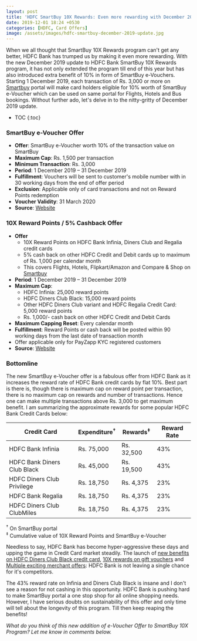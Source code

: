 ```yaml
---
layout: post
title: 'HDFC SmartBuy 10X Rewards: Even more rewarding with December 2019 update'
date: 2019-12-01 18:24 +0530
categories: [HDFC, Card Offers]
image: /assets/images/hdfc-smartbuy-december-2019-update.jpg
---
```


When we all thought that SmartBuy 10X Rewards program can't get any better, HDFC Bank has trumped us by making it even more rewarding. With the new December 2019 update to HDFC Bank SmartBuy 10X Rewards program, it has not only extended the program till end of this year but has also introduced extra benefit of 10% in form of SmartBuy e-Vouchers. Starting 1 December 2019, each transaction of Rs. 3,000 or more on [Smartbuy](https://offers.smartbuy.hdfcbank.com) portal will make card holders eligible for 10% worth of SmartBuy e-Voucher which can be used on same portal for Flights, Hotels and Bus bookings. Without further ado, let's delve in to the nitty-gritty of December 2019 update.

* TOC
{:toc}

### SmartBuy e-Voucher Offer

- **Offer**: SmartBuy e-Voucher worth 10% of the transaction value on SmartBuy
- **Maximum Cap**: Rs. 1,500 per transaction
- **Minimum Transaction**: Rs. 3,000
- **Period**: 1 December 2019 – 31 December 2019
- **Fulfillment**: Vouchers will be sent to customer's mobile number with in 30 working days from the end of offer period
- **Exclusion**: Applicable only of card transactions and not on Reward Points redemption
- **Voucher Validity**: 31 March 2020
- **Source**: [Website](https://offers.smartbuy.hdfcbank.com/offer_details/14165)

### 10X Reward Points / 5% Cashback Offer

- **Offer**
  - 10X Reward Points on HDFC Bank Infinia, Diners Club and Regalia credit cards
  - 5% cash back on other HDFC Credit and Debit cards up to maximum of Rs. 1,000 per calendar month
  - This covers Flights, Hotels, Flipkart/Amazon and Compare & Shop on [Smartbuy](https://offers.smartbuy.hdfcbank.com)
- **Period**: 1 December 2019 – 31 December 2019
- **Maximum Cap**:
  - HDFC Infinia: 25,000 reward points
  - HDFC Diners Club Black: 15,000 reward points
  - Other HDFC Diners Club variant and HDFC Regalia Credit Card: 5,000 reward points
  - Rs. 1,000/- cash back on other HDFC Credit and Debit Cards
- **Maximum Capping Reset**: Every calendar month
- **Fulfillment**: Reward Points or cash back will be posted within 90 working days from the last date of transaction month
- Offer applicable only for PayZapp KYC registered customers
- **Source**: [Website](https://offers.smartbuy.hdfcbank.com/offer_details/14165)

### Bottomline

The new SmartBuy e-Voucher offer is a fabulous offer from HDFC Bank as it increases the reward rate of HDFC Bank credit cards by flat 10%. Best part is there is, though there is maximum cap on reward point per transaction, there is no maximum cap on rewards and number of transactions. Hence one can make multiple transactions above Rs. 3,000 to get maximum benefit. I am summarizing the approximate rewards for some popular HDFC Bank Credit Cards below:

<table class="table">
  <thead class="thead-dark">
  <tr>
    <th scope="col"> Credit Card</th>
  	<th scope="col"> Expenditure<sup>†</sup></th>
    <th scope="col"> Rewards<sup>‡</sup></th>
    <th scope="col"> Reward Rate</th>
  </tr>
  </thead>
  <tbody>
  <tr>
    <td> HDFC Bank Infinia</td>
  	<td> Rs. 75,000 </td>
    <td> Rs. 32,500 </td>
    <td> 43% </td>
  </tr>
  <tr>
    <td> HDFC Bank Diners Club Black</td>
  	<td> Rs. 45,000 </td>
    <td> Rs. 19,500 </td>
    <td> 43% </td>
  </tr>
  <tr>
    <td> HDFC Diners Club Privilege</td>
  	<td> Rs. 18,750 </td>
    <td> Rs. 4,375 </td>
    <td> 23% </td>
  </tr>
  <tr>
    <td> HDFC Bank Regalia</td>
  	<td> Rs. 18,750 </td>
    <td> Rs. 4,375 </td>
    <td> 23% </td>
  </tr>
  <tr>
    <td> HDFC Diners Club ClubMiles</td>
  	<td> Rs. 18,750 </td>
    <td> Rs. 4,375 </td>
    <td> 23% </td>
  </tr>
  </tbody>
</table>

<sup>†</sup> On SmartBuy portal <br/>
<sup>‡</sup> Cumulative value of 10X Reward Points and SmartBuy e-Voucher

Needless to say, HDFC Bank has become hyper-aggressive these days and upping the game in Credit Card market steadily. The launch of [new benefits on HDFC Diners Club Black credit card](/hdfc-bank-introduces-new-benefits-on-diners-club-black-credit-card/), [10X rewards on gift vouchers](/10x-rewards-on-gift-vouchers-using-hdfc-bank-credit-cards/) and [Multiple exciting merchant offers](/hdfc-bank-festive-treats-partner-merchant-offers/): HDFC Bank is not leaving a single chance for it's competitors.

The 43% reward rate on Infinia and Diners Club Black is insane and I don't see a reason for not cashing in this opportunity. HDFC Bank is pushing hard to make SmartBuy portal a one stop shop for all online shopping needs. However, I have serious doubts on sustainability of this offer and only time will tell about the longevity of this program. Till then keep reaping the benefits!

_What do you think of this new addition of e-Voucher Offer to SmartBuy 10X Program? Let me know in comments below._
